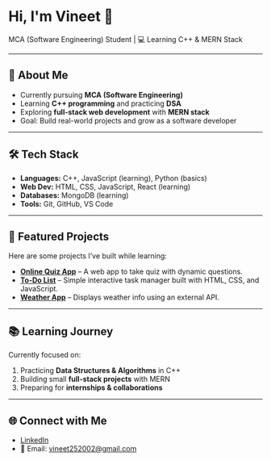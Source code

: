 # Hi, I'm Vineet 👋  

MCA (Software Engineering) Student | 💻 Learning C++ & MERN Stack  

---

## 🚀 About Me
- Currently pursuing **MCA (Software Engineering)**  
- Learning **C++ programming** and practicing **DSA**  
- Exploring **full-stack web development** with **MERN stack**  
- Goal: Build real-world projects and grow as a software developer  

---

## 🛠️ Tech Stack
- **Languages:** C++, JavaScript (learning), Python (basics)  
- **Web Dev:** HTML, CSS, JavaScript, React (learning)  
- **Databases:** MongoDB (learning)  
- **Tools:** Git, GitHub, VS Code  

---

## 📌 Featured Projects
Here are some projects I’ve built while learning:  

- **[Online Quiz App](https://github.com/vipvineet/online-quiz-app)** – A web app to take quiz with dynamic questions.  
- **[To-Do List](https://github.com/vipvineet/to-do-list-app)** – Simple interactive task manager built with HTML, CSS, and JavaScript.  
- **[Weather App](https://github.com/vipvineet/weather-app)** – Displays weather info using an external API.   

---

## 📚 Learning Journey
Currently focused on:  
1. Practicing **Data Structures & Algorithms** in C++  
2. Building small **full-stack projects** with MERN  
3. Preparing for **internships & collaborations**  

---

## 🌐 Connect with Me
- [LinkedIn](https//linkedin.com/in/vipvineet)  
- 📧 Email: vineet252002@gmail.com 
